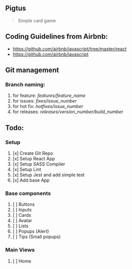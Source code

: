## Pigtus
> Simple card game

## Coding Guidelines from Airbnb:
- https://github.com/airbnb/javascript/tree/master/react
- https://github.com/airbnb/javascript


## Git management
### Branch naming:
1. for feature: *features/feature_name*
1. for issues: *fixes/issue_number*
1. for hot fix: *hotfixes/issue_number*
1. for releases: *releases/version_number/build_number*

## Todo:
### Setup
1. [x] Create Git Repo
1. [x] Setup React App
1. [x] Setup SASS Compiler
1. [x] Setup Lint
1. [x] Setup Jest and add simple test
1. [x] Add base App 

### Base components
1. [ ] Buttons
1. [ ] Inputs
1. [ ] Cards
1. [ ] Avatar
1. [ ] Lists
1. [ ] Popups (Alert)
1. [ ] Tips (Small popups)

### Main Views
1. [ ] Home
